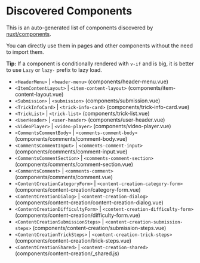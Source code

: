 # Discovered Components

This is an auto-generated list of components discovered by [nuxt/components](https://github.com/nuxt/components).

You can directly use them in pages and other components without the need to import them.

**Tip:** If a component is conditionally rendered with `v-if` and is big, it is better to use `Lazy` or `lazy-` prefix to lazy load.

- `<HeaderMenu>` | `<header-menu>` (components/header-menu.vue)
- `<ItemContentLayout>` | `<item-content-layout>` (components/item-content-layout.vue)
- `<Submission>` | `<submission>` (components/submission.vue)
- `<TrickInfoCard>` | `<trick-info-card>` (components/trick-info-card.vue)
- `<TrickList>` | `<trick-list>` (components/trick-list.vue)
- `<UserHeader>` | `<user-header>` (components/user-header.vue)
- `<VideoPlayer>` | `<video-player>` (components/video-player.vue)
- `<CommentsCommentBody>` | `<comments-comment-body>` (components/comments/comment-body.vue)
- `<CommentsCommentInput>` | `<comments-comment-input>` (components/comments/comment-input.vue)
- `<CommentsCommentSection>` | `<comments-comment-section>` (components/comments/comment-section.vue)
- `<CommentsComment>` | `<comments-comment>` (components/comments/comment.vue)
- `<ContentCreationCategoryForm>` | `<content-creation-category-form>` (components/content-creation/category-form.vue)
- `<ContentCreationDialog>` | `<content-creation-dialog>` (components/content-creation/content-creation-dialog.vue)
- `<ContentCreationDifficultyForm>` | `<content-creation-difficulty-form>` (components/content-creation/difficulty-form.vue)
- `<ContentCreationSubmissionSteps>` | `<content-creation-submission-steps>` (components/content-creation/submission-steps.vue)
- `<ContentCreationTrickSteps>` | `<content-creation-trick-steps>` (components/content-creation/trick-steps.vue)
- `<ContentCreationShared>` | `<content-creation-shared>` (components/content-creation/_shared.js)
